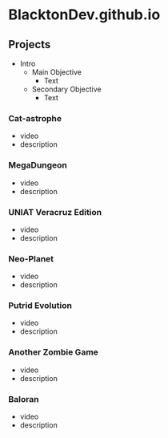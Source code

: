 # BlacktonDev.github.io


## Projects
- Intro
  - Main Objective
    - Text
  - Secondary Objective
    - Text

### Cat-astrophe
- video
- description

### MegaDungeon
- video
- description

### UNIAT Veracruz Edition
- video
- description

### Neo-Planet
- video
- description

### Putrid Evolution
- video
- description

### Another Zombie Game
- video
- description

### Baloran
- video
- description
